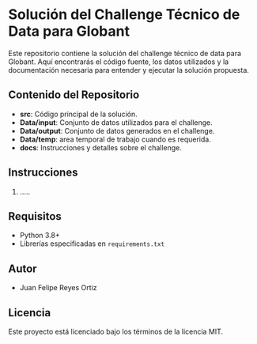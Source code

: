 # Solución del Challenge Técnico de Data para Globant

Este repositorio contiene la solución del challenge técnico de data para Globant. Aquí encontrarás el código fuente, los datos utilizados y la documentación necesaria para entender y ejecutar la solución propuesta.

## Contenido del Repositorio

- **src**: Código principal de la solución.
- **Data/input**: Conjunto de datos utilizados para el challenge.
- **Data/output**: Conjunto de datos generados en el challenge.
- **Data/temp**: area temporal de trabajo cuando es requerida.
- **docs**: Instrucciones y detalles sobre el challenge.

## Instrucciones

1. .....

## Requisitos

- Python 3.8+
- Librerías especificadas en `requirements.txt`

## Autor

- Juan Felipe Reyes Ortiz

## Licencia

Este proyecto está licenciado bajo los términos de la licencia MIT.
